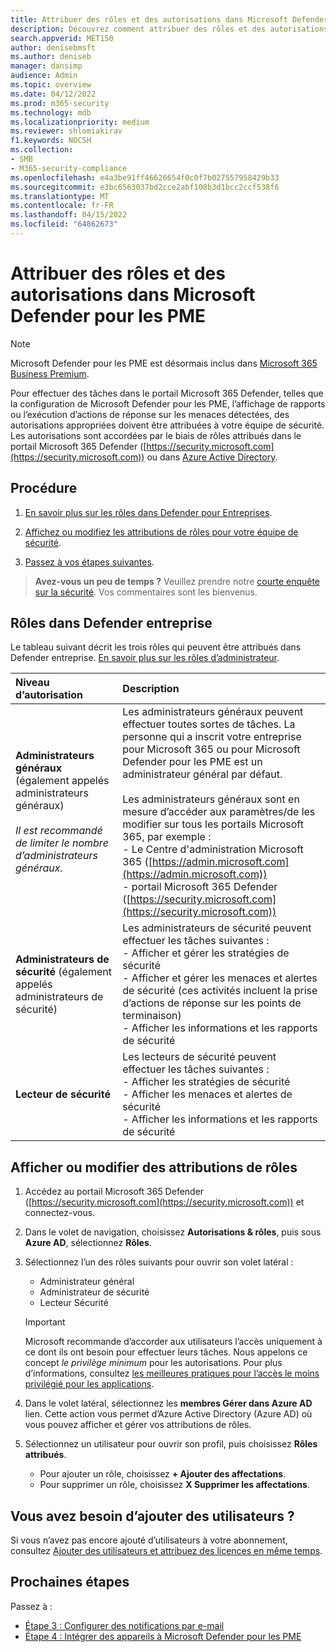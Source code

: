 ```yaml
---
title: Attribuer des rôles et des autorisations dans Microsoft Defender pour les PME
description: Découvrez comment attribuer des rôles et des autorisations dans Microsoft Defender pour les PME
search.appverid: MET150
author: denisebmsft
ms.author: deniseb
manager: dansimp
audience: Admin
ms.topic: overview
ms.date: 04/12/2022
ms.prod: m365-security
ms.technology: mdb
ms.localizationpriority: medium
ms.reviewer: shlomiakirav
f1.keywords: NOCSH
ms.collection:
- SMB
- M365-security-compliance
ms.openlocfilehash: e4a3be91ff46626654f0c0f7b027557958429b33
ms.sourcegitcommit: e3bc6563037bd2cce2abf108b3d1bcc2ccf538f6
ms.translationtype: MT
ms.contentlocale: fr-FR
ms.lasthandoff: 04/15/2022
ms.locfileid: "64862673"
---
```

# <a name="assign-roles-and-permissions-in-microsoft-defender-for-business"></a>Attribuer des rôles et des autorisations dans Microsoft Defender pour les PME

> [!NOTE]
> Microsoft Defender pour les PME est désormais inclus dans [Microsoft 365 Business Premium](../../business-premium/index.md). 

Pour effectuer des tâches dans le portail Microsoft 365 Defender, telles que la configuration de Microsoft Defender pour les PME, l’affichage de rapports ou l’exécution d’actions de réponse sur les menaces détectées, des autorisations appropriées doivent être attribuées à votre équipe de sécurité. Les autorisations sont accordées par le biais de rôles attribués dans le portail Microsoft 365 Defender ([https://security.microsoft.com](https://security.microsoft.com)) ou dans [Azure Active Directory](/azure/active-directory/roles/manage-roles-portal). 

## <a name="what-to-do"></a>Procédure

1. [En savoir plus sur les rôles dans Defender pour Entreprises](#roles-in-defender-for-business).

2. [Affichez ou modifiez les attributions de rôles pour votre équipe de sécurité](#view-or-edit-role-assignments).

3. [Passez à vos étapes suivantes](#next-steps).

>
> **Avez-vous un peu de temps ?**
> Veuillez prendre notre <a href="https://microsoft.qualtrics.com/jfe/form/SV_0JPjTPHGEWTQr4y" target="_blank">courte enquête sur la sécurité</a>. Vos commentaires sont les bienvenus.
>

## <a name="roles-in-defender-for-business"></a>Rôles dans Defender entreprise

Le tableau suivant décrit les trois rôles qui peuvent être attribués dans Defender entreprise. [En savoir plus sur les rôles d’administrateur](../../admin/add-users/about-admin-roles.md).

| Niveau d’autorisation | Description |
|:---|:---|
| **Administrateurs généraux** (également appelés administrateurs généraux) <br/><br/> *Il est recommandé de limiter le nombre d’administrateurs généraux.* | Les administrateurs généraux peuvent effectuer toutes sortes de tâches. La personne qui a inscrit votre entreprise pour Microsoft 365 ou pour Microsoft Defender pour les PME est un administrateur général par défaut. <br/><br/> Les administrateurs généraux sont en mesure d’accéder aux paramètres/de les modifier sur tous les portails Microsoft 365, par exemple : <br/>- Le Centre d'administration Microsoft 365 ([https://admin.microsoft.com](https://admin.microsoft.com)) <br/>- portail Microsoft 365 Defender ([https://security.microsoft.com](https://security.microsoft.com)) |
| **Administrateurs de sécurité** (également appelés administrateurs de sécurité) | Les administrateurs de sécurité peuvent effectuer les tâches suivantes : <br/>- Afficher et gérer les stratégies de sécurité <br/>- Afficher et gérer les menaces et alertes de sécurité (ces activités incluent la prise d’actions de réponse sur les points de terminaison) <br/>- Afficher les informations et les rapports de sécurité |
| **Lecteur de sécurité** | Les lecteurs de sécurité peuvent effectuer les tâches suivantes : <br/>- Afficher les stratégies de sécurité <br/>- Afficher les menaces et alertes de sécurité <br/>- Afficher les informations et les rapports de sécurité  |


## <a name="view-or-edit-role-assignments"></a>Afficher ou modifier des attributions de rôles

1. Accédez au portail Microsoft 365 Defender ([https://security.microsoft.com](https://security.microsoft.com)) et connectez-vous.

2. Dans le volet de navigation, choisissez **Autorisations & rôles**, puis sous **Azure AD**, sélectionnez **Rôles**.

3. Sélectionnez l’un des rôles suivants pour ouvrir son volet latéral :

   - Administrateur général
   - Administrateur de sécurité
   - Lecteur Sécurité

   > [!IMPORTANT]
   > Microsoft recommande d’accorder aux utilisateurs l’accès uniquement à ce dont ils ont besoin pour effectuer leurs tâches. Nous appelons ce concept *le privilège minimum* pour les autorisations. Pour plus d’informations, consultez [les meilleures pratiques pour l’accès le moins privilégié pour les applications](/azure/active-directory/develop/secure-least-privileged-access). 

4. Dans le volet latéral, sélectionnez les **membres Gérer dans Azure AD** lien. Cette action vous permet d’Azure Active Directory (Azure AD) où vous pouvez afficher et gérer vos attributions de rôles.

5. Sélectionnez un utilisateur pour ouvrir son profil, puis choisissez **Rôles attribués**.

   - Pour ajouter un rôle, choisissez **+ Ajouter des affectations**.
   - Pour supprimer un rôle, choisissez **X Supprimer les affectations**. 

## <a name="need-to-add-users"></a>Vous avez besoin d’ajouter des utilisateurs ?

Si vous n’avez pas encore ajouté d’utilisateurs à votre abonnement, consultez [Ajouter des utilisateurs et attribuez des licences en même temps](mdb-add-users.md).

## <a name="next-steps"></a>Prochaines étapes

Passez à :

- [Étape 3 : Configurer des notifications par e-mail](mdb-email-notifications.md)
- [Étape 4 : Intégrer des appareils à Microsoft Defender pour les PME](mdb-onboard-devices.md)